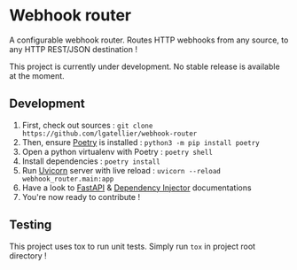 # Webhook router
A configurable webhook router. Routes HTTP webhooks from any source, to any HTTP REST/JSON destination !

This project is currently under development. No stable release is available at the moment.

## Development
1. First, check out sources : `git clone https://github.com/lgatellier/webhook-router`
1. Then, ensure [Poetry] is installed : `python3 -m pip install poetry` 
1. Open a python virtualenv with Poetry : `poetry shell`
1. Install dependencies : `poetry install`
1. Run [Uvicorn] server with live reload : `uvicorn --reload webhook_router.main:app`
1. Have a look to [FastAPI] & [Dependency Injector] documentations
1. You're now ready to contribute !

[Poetry]: https://python-poetry.org/
[Uvicorn]: https://www.uvicorn.org/
[FastAPI]: https://fastapi.tiangolo.com
[Dependency Injector]: https://python-dependency-injector.ets-labs.org/

## Testing

This project uses tox to run unit tests. Simply run `tox` in project root directory !